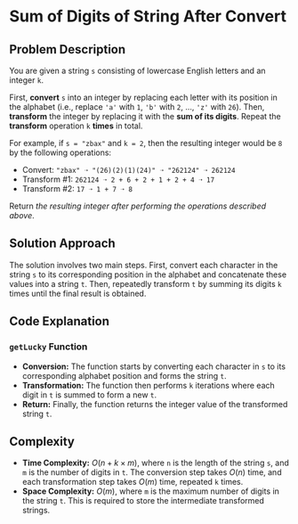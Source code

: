# Sum of Digits of String After Convert

## Problem Description

You are given a string `s` consisting of lowercase English letters and an integer `k`.

First, **convert** `s` into an integer by replacing each letter with its position in the alphabet (i.e., replace `'a'` with `1`, `'b'` with `2`, ..., `'z'` with `26`). Then, **transform** the integer by replacing it with the **sum of its digits**. Repeat the **transform** operation `k` **times** in total.

For example, if `s = "zbax"` and `k = 2`, then the resulting integer would be `8` by the following operations:

- Convert: `"zbax" ➝ "(26)(2)(1)(24)" ➝ "262124" ➝ 262124`
- Transform #1: `262124 ➝ 2 + 6 + 2 + 1 + 2 + 4 ➝ 17`
- Transform #2: `17 ➝ 1 + 7 ➝ 8`

Return *the resulting integer after performing the operations described above*.

## Solution Approach

The solution involves two main steps. First, convert each character in the string `s` to its corresponding position in the alphabet and concatenate these values into a string `t`. Then, repeatedly transform `t` by summing its digits `k` times until the final result is obtained.

## Code Explanation

### `getLucky` Function

- **Conversion:** The function starts by converting each character in `s` to its corresponding alphabet position and forms the string `t`.
- **Transformation:** The function then performs `k` iterations where each digit in `t` is summed to form a new `t`.
- **Return:** Finally, the function returns the integer value of the transformed string `t`.

## Complexity

- **Time Complexity:** $O(n + k \times m)$, where `n` is the length of the string `s`, and `m` is the number of digits in `t`. The conversion step takes $O(n)$ time, and each transformation step takes $O(m)$ time, repeated `k` times.
- **Space Complexity:** $O(m)$, where `m` is the maximum number of digits in the string `t`. This is required to store the intermediate transformed strings.
